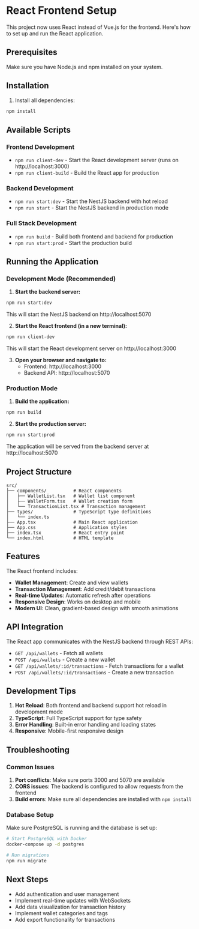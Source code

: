 # React Frontend Setup

This project now uses React instead of Vue.js for the frontend. Here's how to set up and run the React application.

## Prerequisites

Make sure you have Node.js and npm installed on your system.

## Installation

1. Install all dependencies:
```bash
npm install
```

## Available Scripts

### Frontend Development
- `npm run client-dev` - Start the React development server (runs on http://localhost:3000)
- `npm run client-build` - Build the React app for production

### Backend Development
- `npm run start:dev` - Start the NestJS backend with hot reload
- `npm run start` - Start the NestJS backend in production mode

### Full Stack Development
- `npm run build` - Build both frontend and backend for production
- `npm run start:prod` - Start the production build

## Running the Application

### Development Mode (Recommended)

1. **Start the backend server:**
```bash
npm run start:dev
```
This will start the NestJS backend on http://localhost:5070

2. **Start the React frontend (in a new terminal):**
```bash
npm run client-dev
```
This will start the React development server on http://localhost:3000

3. **Open your browser and navigate to:**
   - Frontend: http://localhost:3000
   - Backend API: http://localhost:5070

### Production Mode

1. **Build the application:**
```bash
npm run build
```

2. **Start the production server:**
```bash
npm run start:prod
```

The application will be served from the backend server at http://localhost:5070

## Project Structure

```
src/
├── components/          # React components
│   ├── WalletList.tsx   # Wallet list component
│   ├── WalletForm.tsx   # Wallet creation form
│   └── TransactionList.tsx # Transaction management
├── types/               # TypeScript type definitions
│   └── index.ts
├── App.tsx              # Main React application
├── App.css              # Application styles
├── index.tsx            # React entry point
└── index.html           # HTML template
```

## Features

The React frontend includes:

- **Wallet Management**: Create and view wallets
- **Transaction Management**: Add credit/debit transactions
- **Real-time Updates**: Automatic refresh after operations
- **Responsive Design**: Works on desktop and mobile
- **Modern UI**: Clean, gradient-based design with smooth animations

## API Integration

The React app communicates with the NestJS backend through REST APIs:

- `GET /api/wallets` - Fetch all wallets
- `POST /api/wallets` - Create a new wallet
- `GET /api/wallets/:id/transactions` - Fetch transactions for a wallet
- `POST /api/wallets/:id/transactions` - Create a new transaction

## Development Tips

1. **Hot Reload**: Both frontend and backend support hot reload in development mode
2. **TypeScript**: Full TypeScript support for type safety
3. **Error Handling**: Built-in error handling and loading states
4. **Responsive**: Mobile-first responsive design

## Troubleshooting

### Common Issues

1. **Port conflicts**: Make sure ports 3000 and 5070 are available
2. **CORS issues**: The backend is configured to allow requests from the frontend
3. **Build errors**: Make sure all dependencies are installed with `npm install`

### Database Setup

Make sure PostgreSQL is running and the database is set up:

```bash
# Start PostgreSQL with Docker
docker-compose up -d postgres

# Run migrations
npm run migrate
```

## Next Steps

- Add authentication and user management
- Implement real-time updates with WebSockets
- Add data visualization for transaction history
- Implement wallet categories and tags
- Add export functionality for transactions
